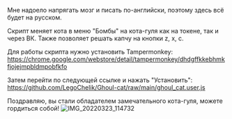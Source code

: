 Мне надоело напрягать мозг и писать по-английски, поэтому здесь всё будет на русском.

Скрипт меняет кота в меню "Бомбы" на кота-гуля как на токене, так и через ВК. Также позволяет решать капчу на кнопки z, x, c.

Для работы скрипта нужно установить Tampermonkey:
https://chrome.google.com/webstore/detail/tampermonkey/dhdgffkkebhmkfjojejmpbldmpobfkfo

Затем перейти по следующей ссылке и нажать "Установить":
https://github.com/LegoChelik/Ghoul-cat/raw/main/ghoul_cat.user.js

Поздравляю, вы стали обладателем замечательного кота-гуля, можете гордиться собой!
![IMG_20220323_114732](https://user-images.githubusercontent.com/47991385/159659963-32b7a525-79c0-42b7-9c61-e3a9798e7a2a.jpg)
